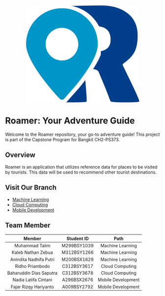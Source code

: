 <p align="center">
  <img src="https://github.com/casperdias/Roamer-CH2-PS373-/blob/main/Logo.png">
</p>

# Roamer: Your Adventure Guide

Welcome to the Roamer repository, your go-to adventure guide! This project is part of the Capstone Program for Bangkit CH2-PS373. 

## Overview

Roamer is an application that utilizes reference data for places to be visited by tourists. This data will be used to recommend other tourist destinations.

## Visit Our Branch
- [Machine Learning](https://github.com/casperdias/Roamer-CH2-PS373-/tree/Machine-Learning)
- [Cloud Computing](https://github.com/casperdias/Roamer-CH2-PS373-/tree/Cloud-Computing)
- [Mobile Development](https://github.com/casperdias/Roamer-CH2-PS373-/tree/Mobile-Development)

## Team Member
|            Member           |  Student ID |        Path         |
| :-------------------------: | :---------: | :----------------:  |
|        Muhammad Talim       | M299BSY1039 |  Machine Learning   |
|      Kaleb Nathan Zebua     | M312BSY1266 |  Machine Learning   |
|    Anindita Nadhifa Putri   | M200BSX1629 |  Machine Learning   |
|       Ridho Priambodo       | C312BSY3617 |   Cloud Computing   |
|   Baharuddin Dias Saputra   | C312BSY3678 |   Cloud Computing   |
|     Nadia Latifa Cintani    | A296BSX2676 |  Mobile Development |
|    Fajar Rizqy Hariyanto    | A009BSY2792 |  Mobile Development |

